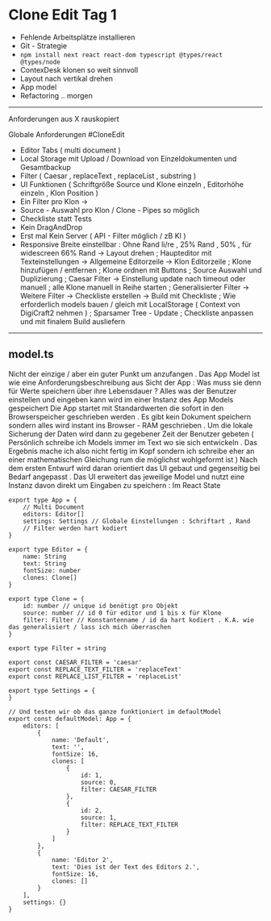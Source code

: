 # Clone Edit Tag 1

- Fehlende Arbeitsplätze installieren
- Git - Strategie
- ```npm install next react react-dom typescript @types/react @types/node```
- ContexDesk klonen so weit sinnvoll
- Layout nach vertikal drehen
- App model
- Refactoring .. morgen

---

Anforderungen aus X rauskopiert

Globale Anforderungen #CloneEdit
- Editor Tabs ( multi document )
- Local Storage mit Upload / Download von Einzeldokumenten und Gesamtbackup
- Filter ( Caesar , replaceText , replaceList , substring )
- UI Funktionen ( Schriftgröße Source und Klone einzeln , Editorhöhe einzeln , Klon Position )
- Ein Filter pro Klon ->
- Source - Auswahl pro Klon / Clone - Pipes so möglich
- Checkliste statt Tests
- Kein DragAndDrop
- Erst mal Kein Server ( API - Filter möglich / zB KI )
- Responsive Breite einstellbar : Ohne Rand li/re , 25% Rand , 50% , für widescreen 66% Rand
-> Layout drehen ; Haupteditor mit Texteinstellungen -> Allgemeine Editorzeile -> Klon Editorzeile ; Klone hinzufügen / entfernen ; Klone ordnen mit Buttons ; Source Auswahl und Duplizierung ; Caesar Filter -> Einstellung update nach timeout oder manuell ; alle Klone manuell in Reihe starten ; Generalisierter Filter -> Weitere Filter -> Checkliste erstellen -> Build mit Checkliste ; Wie erforderlich models bauen / gleich mit LocalStorage ( Context von DigiCraft2 nehmen ) ; Sparsamer Tree - Update ; Checkliste anpassen und mit finalem Build ausliefern

---


## model.ts
Nicht der einzige / aber ein guter Punkt um anzufangen . Das App Model ist wie eine Anforderungsbeschreibung aus Sicht der App : Was muss sie denn für Werte speichern über ihre Lebensdauer ? Alles was der Benutzer einstellen und eingeben kann wird im einer Instanz des App Models gespeichert
Die App startet mit Standardwerten die sofort in den Browserspeicher geschrieben werden . Es gibt kein Dokument speichern sondern alles wird instant ins Browser - RAM geschrieben . Um die lokale Sicherung der Daten wird dann zu gegebener Zeit der Benutzer gebeten
( Persönlich schreibe ich Models immer im Text wo sie sich entwickeln . Das Ergebnis mache ich also nicht fertig im Kopf sondern ich schreibe eher an einer mathematischen Gleichung rum die möglichst wohlgeformt ist )
Nach dem ersten Entwurf wird daran orientiert das UI gebaut und gegenseitig bei Bedarf angepasst . Das UI erweitert das jeweilige Model und nutzt eine Instanz davon direkt um Eingaben zu speichern : Im React State

```// Ganz oben weiter oben geht nicht
export type App = {
	// Multi Document
	editors: Editor[]
	settings: Settings // Globale Einstellungen : Schriftart , Rand
	// Filter werden hart kodiert
}

export type Editor = {
	name: String
	text: String
	fontSize: number
	clones: Clone[]
}

export type Clone = {
	id: number // unique id benötigt pro Objekt
	source: number // id 0 für editor und 1 bis x für Klone
	filter: Filter // Konstantenname / id da hart kodiert . K.A. wie das generalisiert / lass ich mich überraschen
}

export type Filter = string

export const CAESAR_FILTER = 'caesar'
export const REPLACE_TEXT_FILTER = 'replaceText'
export const REPLACE_LIST_FILTER = 'replaceList'

export type Settings = {
}

// Und testen wir ob das ganze funktioniert im defaultModel
export const defaultModel: App = {
	editors: [
		{
			name: 'Default',
			text: '',
			fontSize: 16,
			clones: [
				{
					id: 1,
					source: 0,
					filter: CAESAR_FILTER
				},
				{
					id: 2,
					source: 1,
					filter: REPLACE_TEXT_FILTER
				}
			]
		},
		{
			name: 'Editor 2',
			text: 'Dies ist der Text des Editors 2.',
			fontSize: 16,
			clones: []
		}
	],
	settings: {}
}
```